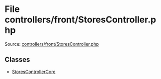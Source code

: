 File controllers/front/StoresController.php
=========

Source: [controllers/front/StoresController.php](https://github.com/PrestaShop/PrestaShop/blob/1.6.1.1/controllers/front/StoresController.php)


Classes
-------

* [StoresControllerCore](class.StoresControllerCore.md)


